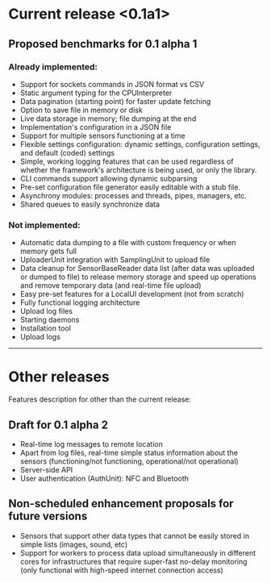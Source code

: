 Current release <0.1a1>
=======================

## Proposed benchmarks for 0.1 alpha 1

### Already implemented:

  - Support for sockets commands in JSON format vs CSV
  - Static argument typing for the CPUInterpreter
  - Data pagination (starting point) for faster update fetching
  - Option to save file in memory or disk
  - Live data storage in memory; file dumping at the end
  - Implementation's configuration in a JSON file
  - Support for multiple sensors functioning at a time
  - Flexible settings configuration: dynamic settings, 
  configuration settings, and default (coded) settings
  - Simple, working logging features that can be used regardless
  of whether the framework's architecture is being used, or only
  the library.
  - CLI commands support allowing dynamic subparsing
  - Pre-set configuration file generator easily editable with a
  stub file.
  - Asynchrony modules: processes and threads, pipes, managers, etc.
  - Shared queues to easily synchronize data
 
### Not implemented:
  
  - Automatic data dumping to a file with custom frequency or when 
  memory gets full
  - UploaderUnit integration with SamplingUnit to upload file 
  - Data cleanup for SensorBaseReader data list (after data was 
  uploaded or dumped to file) to release memory storage and speed 
  up operations
  and remove temporary data (and real-time file upload)
  - Easy pre-set features for a LocalUI development (not from 
  scratch)
  - Fully functional logging architecture
  - Upload log files
  - Starting daemons
  - Installation tool
  - Upload logs


----------

Other releases
==============

Features description for other than the current release:

## Draft for 0.1 alpha 2

  - Real-time log messages to remote location
  - Apart from log files, real-time simple status information
   about the sensors (functioning/not functioning, 
   operational/not operational)
  - Server-side API
  - User authentication (AuthUnit): NFC and Bluetooth
 

## Non-scheduled enhancement proposals for future versions

  - Sensors that support other data types that cannot be
   easily stored in simple lists (images, sound, etc)
  - Support for workers to process data upload simultaneously 
  in different cores for infrastructures that require 
  super-fast no-delay monitoring (only functional with 
  high-speed internet connection access)
